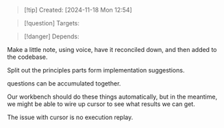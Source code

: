 
>[!tip] Created: [2024-11-18 Mon 12:54]

>[!question] Targets: 

>[!danger] Depends: 

Make a little note, using voice, have it reconciled down, and then added to the codebase.

Split out the principles parts form implementation suggestions.

questions can be accumulated together.

Our workbench should do these things automatically, but in the meantime, we might be able to wire up cursor to see what results we can get.

The issue with cursor is no execution replay.